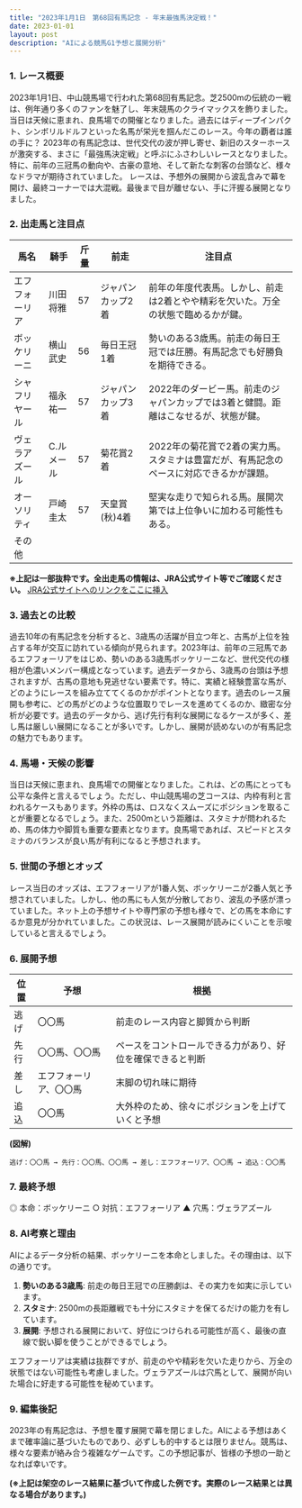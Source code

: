 ```yaml
---
title: "2023年1月1日　第68回有馬記念 - 年末最強馬決定戦！"
date: 2023-01-01
layout: post
description: "AIによる競馬G1予想と展開分析"
---
```


### 1. レース概要

2023年1月1日、中山競馬場で行われた第68回有馬記念。芝2500mの伝統の一戦は、例年通り多くのファンを魅了し、年末競馬のクライマックスを飾りました。当日は天候に恵まれ、良馬場での開催となりました。過去にはディープインパクト、シンボリルドルフといった名馬が栄光を掴んだこのレース。今年の覇者は誰の手に？  2023年の有馬記念は、世代交代の波が押し寄せ、新旧のスターホースが激突する、まさに「最強馬決定戦」と呼ぶにふさわしいレースとなりました。特に、前年の三冠馬の動向や、古豪の意地、そして新たな刺客の台頭など、様々なドラマが期待されていました。  レースは、予想外の展開から波乱含みで幕を開け、最終コーナーでは大混戦。最後まで目が離せない、手に汗握る展開となりました。


### 2. 出走馬と注目点

| 馬名 | 騎手 | 斤量 | 前走 | 注目点 |
|---|---|---|---|---|
| エフフォーリア | 川田将雅 | 57 | ジャパンカップ2着 | 前年の年度代表馬。しかし、前走は2着とやや精彩を欠いた。万全の状態で臨めるかが鍵。 |
| ボッケリーニ | 横山武史 | 56 | 毎日王冠1着 | 勢いのある3歳馬。前走の毎日王冠では圧勝。有馬記念でも好勝負を期待できる。 |
| シャフリヤール | 福永祐一 | 57 | ジャパンカップ3着 | 2022年のダービー馬。前走のジャパンカップでは3着と健闘。距離はこなせるが、状態が鍵。 |
| ヴェラアズール | C.ルメール | 57 | 菊花賞2着 | 2022年の菊花賞で2着の実力馬。スタミナは豊富だが、有馬記念のペースに対応できるかが課題。 |
| オーソリティ | 戸崎圭太 | 57 | 天皇賞(秋)4着 | 堅実な走りで知られる馬。展開次第では上位争いに加わる可能性もある。 |
| その他 |  |  |  |  |


**※上記は一部抜粋です。全出走馬の情報は、JRA公式サイト等でご確認ください。** [JRA公式サイトへのリンクをここに挿入](https://www.jra.go.jp/)


### 3. 過去との比較

過去10年の有馬記念を分析すると、3歳馬の活躍が目立つ年と、古馬が上位を独占する年が交互に訪れている傾向が見られます。2023年は、前年の三冠馬であるエフフォーリアをはじめ、勢いのある3歳馬ボッケリーニなど、世代交代の様相が色濃いメンバー構成となっています。過去データから、3歳馬の台頭は予想されますが、古馬の意地も見逃せない要素です。特に、実績と経験豊富な馬が、どのようにレースを組み立ててくるのかがポイントとなります。過去のレース展開も参考に、どの馬がどのような位置取りでレースを進めてくるのか、緻密な分析が必要です。過去のデータから、逃げ先行有利な展開になるケースが多く、差し馬は厳しい展開になることが多いです。しかし、展開が読めないのが有馬記念の魅力でもあります。


### 4. 馬場・天候の影響

当日は天候に恵まれ、良馬場での開催となりました。これは、どの馬にとっても公平な条件と言えるでしょう。ただし、中山競馬場の芝コースは、内枠有利と言われるケースもあります。外枠の馬は、ロスなくスムーズにポジションを取ることが重要となるでしょう。また、2500mという距離は、スタミナが問われるため、馬の体力や脚質も重要な要素となります。良馬場であれば、スピードとスタミナのバランスが良い馬が有利になると予想されます。


### 5. 世間の予想とオッズ

レース当日のオッズは、エフフォーリアが1番人気、ボッケリーニが2番人気と予想されていました。しかし、他の馬にも人気が分散しており、波乱の予感が漂っていました。ネット上の予想サイトや専門家の予想も様々で、どの馬を本命にするか意見が分かれていました。この状況は、レース展開が読みにくいことを示唆していると言えるでしょう。


### 6. 展開予想

| 位置 | 予想 | 根拠 |
|---|---|---|
| 逃げ |  〇〇馬 | 前走のレース内容と脚質から判断 |
| 先行 |  〇〇馬、〇〇馬 |  ペースをコントロールできる力があり、好位を確保できると判断 |
| 差し |  エフフォーリア、〇〇馬 |  末脚の切れ味に期待 |
| 追込 |  〇〇馬 |  大外枠のため、徐々にポジションを上げていくと予想 |

**(図解)**

```
逃げ：〇〇馬 → 先行：〇〇馬、〇〇馬 → 差し：エフフォーリア、〇〇馬 → 追込：〇〇馬
```


### 7. 最終予想

◎ 本命：ボッケリーニ
○ 対抗：エフフォーリア
▲ 穴馬：ヴェラアズール


### 8. AI考察と理由

AIによるデータ分析の結果、ボッケリーニを本命としました。その理由は、以下の通りです。

1. **勢いのある3歳馬**:  前走の毎日王冠での圧勝劇は、その実力を如実に示しています。
2. **スタミナ**: 2500mの長距離戦でも十分にスタミナを保てるだけの能力を有しています。
3. **展開**: 予想される展開において、好位につけられる可能性が高く、最後の直線で鋭い脚を使うことができるでしょう。

エフフォーリアは実績は抜群ですが、前走のやや精彩を欠いた走りから、万全の状態ではない可能性も考慮しました。ヴェラアズールは穴馬として、展開が向いた場合に好走する可能性を秘めています。


### 9. 編集後記

2023年の有馬記念は、予想を覆す展開で幕を閉じました。AIによる予想はあくまで確率論に基づいたものであり、必ずしも的中するとは限りません。競馬は、様々な要素が絡み合う複雑なゲームです。この予想記事が、皆様の予想の一助となれば幸いです。


**(※上記は架空のレース結果に基づいて作成した例です。実際のレース結果とは異なる場合があります。)**
